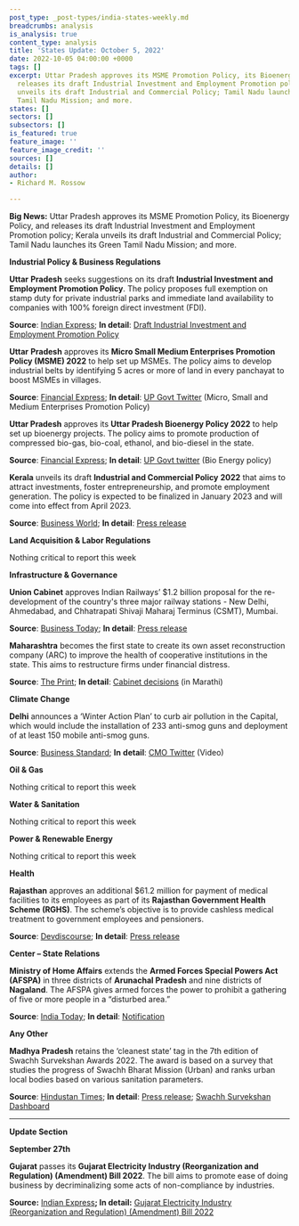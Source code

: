 ```yaml
---
post_type: _post-types/india-states-weekly.md
breadcrumbs: analysis
is_analysis: true
content_type: analysis
title: 'States Update: October 5, 2022'
date: 2022-10-05 04:00:00 +0000
tags: []
excerpt: Uttar Pradesh approves its MSME Promotion Policy, its Bioenergy Policy, and
  releases its draft Industrial Investment and Employment Promotion policy; Kerala
  unveils its draft Industrial and Commercial Policy; Tamil Nadu launches its Green
  Tamil Nadu Mission; and more.
states: []
sectors: []
subsectors: []
is_featured: true
feature_image: ''
feature_image_credit: ''
sources: []
details: []
author:
- Richard M. Rossow

---
```

**Big News:** Uttar Pradesh approves its MSME Promotion Policy, its Bioenergy Policy, and releases its draft Industrial Investment and Employment Promotion policy; Kerala unveils its draft Industrial and Commercial Policy; Tamil Nadu launches its Green Tamil Nadu Mission; and more.

**Industrial Policy & Business Regulations**

**Uttar** **Pradesh** seeks suggestions on its draft **Industrial Investment and Employment Promotion Policy**. The policy proposes full exemption on stamp duty for private industrial parks and immediate land availability to companies with 100% foreign direct investment (FDI).

**Source**: [Indian Express](https://indianexpress.com/article/cities/lucknow/uttar-pradesh-draft-industrial-policy-put-up-for-public-review-feedback-govt-8183624/); **In detail**: [Draft Industrial Investment and Employment Promotion Policy](https://invest.up.gov.in/wp-content/themes/investup/pdf/Draft_UP_New-Industrial-Policy-2022.pdf)

**Uttar** **Pradesh** approves its **Micro Small Medium Enterprises Promotion Policy (MSME) 2022** to help set up MSMEs. The policy aims to develop industrial belts by identifying 5 acres or more of land in every panchayat to boost MSMEs in villages.

**Source**: [Financial Express](https://www.financialexpress.com/industry/sme/msme-eodb-up-govt-approves-msme-promotion-policy-2022-and-up-bioenergy-policy-2022/2693994/); **In detail**: [UP Govt Twitter](https://twitter.com/UPGovt/status/1574823454032814080) (Micro, Small and Medium Enterprises Promotion Policy)

**Uttar Pradesh** approves its **Uttar Pradesh Bioenergy Policy 2022** to help set up bioenergy projects. The policy aims to promote production of compressed bio-gas, bio-coal, ethanol, and bio-diesel in the state.

**Source**: [Financial Express](https://www.financialexpress.com/industry/sme/msme-eodb-up-govt-approves-msme-promotion-policy-2022-and-up-bioenergy-policy-2022/2693994/); **In detail**: [UP Govt twitter](https://twitter.com/UPGovt/status/1574823653518163969) (Bio Energy policy)

**Kerala** unveils its draft **Industrial and Commercial Policy** **2022** that aims to attract investments, foster entrepreneurship, and promote employment generation. The policy is expected to be finalized in January 2023 and will come into effect from April 2023.

**Source**: [Business World](http://bwpeople.businessworld.in/article/The-New-Industrial-Policy-Of-Kerala-Focuses-On-Upgrading-Skill-/01-10-2022-448920/); **In detail**: [Press release](https://prd.kerala.gov.in/ml/node/186327)

**Land Acquisition & Labor Regulations**

Nothing critical to report this week

**Infrastructure & Governance**

**Union Cabinet** approves Indian Railways’ $1.2 billion proposal for the re-development of the country's three major railway stations - New Delhi, Ahmedabad, and Chhatrapati Shivaji Maharaj Terminus (CSMT), Mumbai.

**Source**: [Business Today](https://www.businesstoday.in/latest/corporate/story/cabinet-clears-re-development-plan-of-three-major-railway-stations-new-delhi-ahmedabad-mumbais-csmt-348421-2022-09-28); **In detail**: [Press release](https://pib.gov.in/PressReleasePage.aspx?PRID=1862942)

**Maharashtra** becomes the first state to create its own asset reconstruction company (ARC) to improve the health of cooperative institutions in the state. This aims to restructure firms under financial distress.

**Source**: [The Print](https://theprint.in/india/governance/eye-on-indebted-cooperatives-maharashtra-sets-up-asset-reconstruction-firm-1st-state-to-do-so/1148407/); **In detail**: [Cabinet decisions](https://www.maharashtra.gov.in/Site/upload/CabinetDecision/English/21-09-2022%20Cabinet%20Decision%20(Meeting%20No.11).pdf) (in Marathi)

**Climate Change**

**Delhi** announces a ‘Winter Action Plan’ to curb air pollution in the Capital, which would include the installation of 233 anti-smog guns and deployment of at least 150 mobile anti-smog guns.

**Source**: [Business Standard](https://www.business-standard.com/article/current-affairs/as-pollution-season-approaches-delhi-govt-launches-a-winter-action-plan-122093000745_1.html); **In** **detail**: [CMO Twitter](https://twitter.com/CMODelhi/status/1575719829629468672) (Video)

**Oil & Gas**

Nothing critical to report this week

**Water & Sanitation**

Nothing critical to report this week

**Power & Renewable Energy**

Nothing critical to report this week

**Health**

**Rajasthan** approves an additional $61.2 million for payment of medical facilities to its employees as part of its **Rajasthan Government Health Scheme (RGHS)**. The scheme’s objective is to provide cashless medical treatment to government employees and pensioners.

**Source**: [Devdiscourse](https://www.devdiscourse.com/article/science-environment/2196152-rajasthan-govt-approves-rs-500-crore-budget-for-payment-of-medical-facilities-to-employees); **In detail**: [Press release](https://cmo.rajasthan.gov.in/pressreleasedetail/5821)

**Center – State Relations**

**Ministry of Home Affairs** extends the **Armed Forces Special Powers Act (AFSPA)** in three districts of **Arunachal Pradesh** and nine districts of **Nagaland**. The AFSPA gives armed forces the power to prohibit a gathering of five or more people in a “disturbed area.”

**Source**: [India Today](https://www.indiatoday.in/india/story/afspa-extended-arunachal-pradesh-nagaland-six-months-from-today-2007010-2022-10-01); **In detail**: [Notification](https://egazette.nic.in/WriteReadData/2022/239233.pdf)

**Any Other**

**Madhya Pradesh** retains the ‘cleanest state’ tag in the 7th edition of Swachh Survekshan Awards 2022. The award is based on a survey that studies the progress of Swachh Bharat Mission (Urban) and ranks urban local bodies based on various sanitation parameters.

**Source**: [Hindustan Times](https://www.hindustantimes.com/india-news/these-are-the-ten-cleanest-cities-in-india-as-per-latest-govt-survey-check-list-101664626367110.html); **In detail**: [Press release](https://pib.gov.in/PressReleasePage.aspx?PRID=1864209); [Swachh Survekshan Dashboard](https://sbmurban.org/ss-2022-result-dashboard)

***

**Update Section**

**September 27th**

**Gujarat** passes its **Gujarat Electricity Industry (Reorganization and Regulation) (Amendment) Bill 2022**. The bill aims to promote ease of doing business by decriminalizing some acts of non-compliance by industries.

**Source:** [Indian Express](https://indianexpress.com/article/cities/ahmedabad/gujarat-bill-to-reduce-compliance-burden-to-industries-passed-unanimously-8165195/)**; In detail:** [Gujarat Electricity Industry (Reorganization and Regulation) (Amendment) Bill 2022](http://cms.neva.gov.in/FileStructure_GJ/Notices/f6b8a4bc-0c77-4038-bb72-aca590e00b0d.pdf)